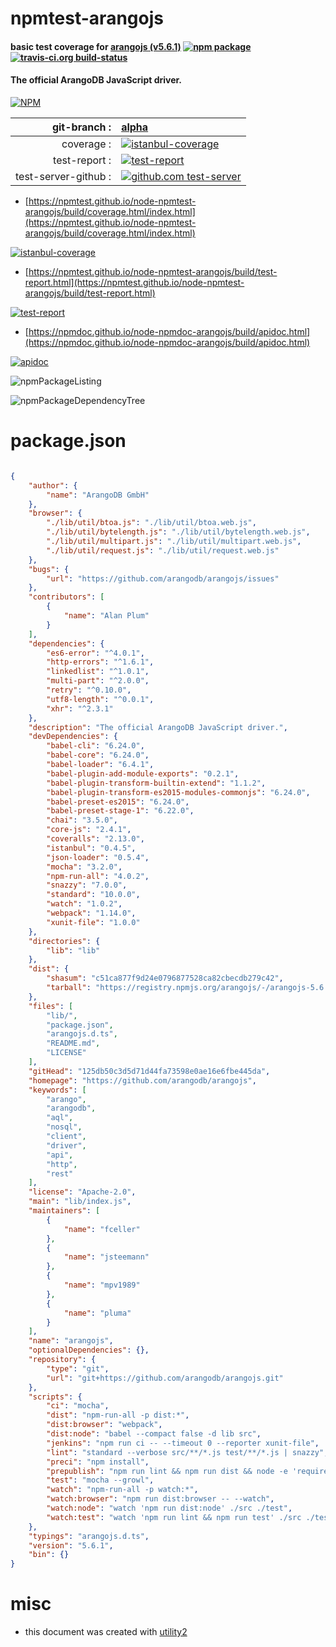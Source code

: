 # npmtest-arangojs

#### basic test coverage for  [arangojs (v5.6.1)](https://github.com/arangodb/arangojs)  [![npm package](https://img.shields.io/npm/v/npmtest-arangojs.svg?style=flat-square)](https://www.npmjs.org/package/npmtest-arangojs) [![travis-ci.org build-status](https://api.travis-ci.org/npmtest/node-npmtest-arangojs.svg)](https://travis-ci.org/npmtest/node-npmtest-arangojs)

#### The official ArangoDB JavaScript driver.

[![NPM](https://nodei.co/npm/arangojs.png?downloads=true&downloadRank=true&stars=true)](https://www.npmjs.com/package/arangojs)

| git-branch : | [alpha](https://github.com/npmtest/node-npmtest-arangojs/tree/alpha)|
|--:|:--|
| coverage : | [![istanbul-coverage](https://npmtest.github.io/node-npmtest-arangojs/build/coverage.badge.svg)](https://npmtest.github.io/node-npmtest-arangojs/build/coverage.html/index.html)|
| test-report : | [![test-report](https://npmtest.github.io/node-npmtest-arangojs/build/test-report.badge.svg)](https://npmtest.github.io/node-npmtest-arangojs/build/test-report.html)|
| test-server-github : | [![github.com test-server](https://npmtest.github.io/node-npmtest-arangojs/GitHub-Mark-32px.png)](https://npmtest.github.io/node-npmtest-arangojs/build/app/index.html) | | build-artifacts : | [![build-artifacts](https://npmtest.github.io/node-npmtest-arangojs/glyphicons_144_folder_open.png)](https://github.com/npmtest/node-npmtest-arangojs/tree/gh-pages/build)|

- [https://npmtest.github.io/node-npmtest-arangojs/build/coverage.html/index.html](https://npmtest.github.io/node-npmtest-arangojs/build/coverage.html/index.html)

[![istanbul-coverage](https://npmtest.github.io/node-npmtest-arangojs/build/screenCapture.buildCi.browser.%252Ftmp%252Fbuild%252Fcoverage.lib.html.png)](https://npmtest.github.io/node-npmtest-arangojs/build/coverage.html/index.html)

- [https://npmtest.github.io/node-npmtest-arangojs/build/test-report.html](https://npmtest.github.io/node-npmtest-arangojs/build/test-report.html)

[![test-report](https://npmtest.github.io/node-npmtest-arangojs/build/screenCapture.buildCi.browser.%252Ftmp%252Fbuild%252Ftest-report.html.png)](https://npmtest.github.io/node-npmtest-arangojs/build/test-report.html)

- [https://npmdoc.github.io/node-npmdoc-arangojs/build/apidoc.html](https://npmdoc.github.io/node-npmdoc-arangojs/build/apidoc.html)

[![apidoc](https://npmdoc.github.io/node-npmdoc-arangojs/build/screenCapture.buildCi.browser.%252Ftmp%252Fbuild%252Fapidoc.html.png)](https://npmdoc.github.io/node-npmdoc-arangojs/build/apidoc.html)

![npmPackageListing](https://npmtest.github.io/node-npmtest-arangojs/build/screenCapture.npmPackageListing.svg)

![npmPackageDependencyTree](https://npmtest.github.io/node-npmtest-arangojs/build/screenCapture.npmPackageDependencyTree.svg)



# package.json

```json

{
    "author": {
        "name": "ArangoDB GmbH"
    },
    "browser": {
        "./lib/util/btoa.js": "./lib/util/btoa.web.js",
        "./lib/util/bytelength.js": "./lib/util/bytelength.web.js",
        "./lib/util/multipart.js": "./lib/util/multipart.web.js",
        "./lib/util/request.js": "./lib/util/request.web.js"
    },
    "bugs": {
        "url": "https://github.com/arangodb/arangojs/issues"
    },
    "contributors": [
        {
            "name": "Alan Plum"
        }
    ],
    "dependencies": {
        "es6-error": "^4.0.1",
        "http-errors": "^1.6.1",
        "linkedlist": "^1.0.1",
        "multi-part": "^2.0.0",
        "retry": "^0.10.0",
        "utf8-length": "^0.0.1",
        "xhr": "^2.3.1"
    },
    "description": "The official ArangoDB JavaScript driver.",
    "devDependencies": {
        "babel-cli": "6.24.0",
        "babel-core": "6.24.0",
        "babel-loader": "6.4.1",
        "babel-plugin-add-module-exports": "0.2.1",
        "babel-plugin-transform-builtin-extend": "1.1.2",
        "babel-plugin-transform-es2015-modules-commonjs": "6.24.0",
        "babel-preset-es2015": "6.24.0",
        "babel-preset-stage-1": "6.22.0",
        "chai": "3.5.0",
        "core-js": "2.4.1",
        "coveralls": "2.13.0",
        "istanbul": "0.4.5",
        "json-loader": "0.5.4",
        "mocha": "3.2.0",
        "npm-run-all": "4.0.2",
        "snazzy": "7.0.0",
        "standard": "10.0.0",
        "watch": "1.0.2",
        "webpack": "1.14.0",
        "xunit-file": "1.0.0"
    },
    "directories": {
        "lib": "lib"
    },
    "dist": {
        "shasum": "c51ca877f9d24e0796877528ca82cbecdb279c42",
        "tarball": "https://registry.npmjs.org/arangojs/-/arangojs-5.6.1.tgz"
    },
    "files": [
        "lib/",
        "package.json",
        "arangojs.d.ts",
        "README.md",
        "LICENSE"
    ],
    "gitHead": "125db50c3d5d71d44fa73598e0ae16e6fbe445da",
    "homepage": "https://github.com/arangodb/arangojs",
    "keywords": [
        "arango",
        "arangodb",
        "aql",
        "nosql",
        "client",
        "driver",
        "api",
        "http",
        "rest"
    ],
    "license": "Apache-2.0",
    "main": "lib/index.js",
    "maintainers": [
        {
            "name": "fceller"
        },
        {
            "name": "jsteemann"
        },
        {
            "name": "mpv1989"
        },
        {
            "name": "pluma"
        }
    ],
    "name": "arangojs",
    "optionalDependencies": {},
    "repository": {
        "type": "git",
        "url": "git+https://github.com/arangodb/arangojs.git"
    },
    "scripts": {
        "ci": "mocha",
        "dist": "npm-run-all -p dist:*",
        "dist:browser": "webpack",
        "dist:node": "babel --compact false -d lib src",
        "jenkins": "npm run ci -- --timeout 0 --reporter xunit-file",
        "lint": "standard --verbose src/**/*.js test/**/*.js | snazzy",
        "preci": "npm install",
        "prepublish": "npm run lint && npm run dist && node -e 'require(\"./\");'",
        "test": "mocha --growl",
        "watch": "npm-run-all -p watch:*",
        "watch:browser": "npm run dist:browser -- --watch",
        "watch:node": "watch 'npm run dist:node' ./src ./test",
        "watch:test": "watch 'npm run lint && npm run test' ./src ./test"
    },
    "typings": "arangojs.d.ts",
    "version": "5.6.1",
    "bin": {}
}
```



# misc
- this document was created with [utility2](https://github.com/kaizhu256/node-utility2)
